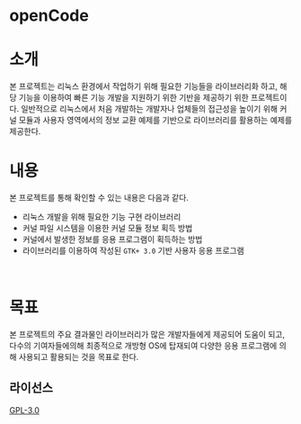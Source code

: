 # openCode

# 소개
 본 프로젝트는 리눅스 환경에서 작업하기 위해 필요한 기능들을 라이브러리화 하고, 해당 기능을 이용하여 빠른 기능 개발을 지원하기 위한 기반을 제공하기 위한 프로젝트이다. 일반적으로 리눅스에서 처음 개발하는 개발자나 업체들의 접근성을 높이기 위해 커널 모듈과 사용자 영역에서의 정보 교환 예제를 기반으로 라이브러리를 활용하는 예제를 제공한다. 
<br>

# 내용
본 프로젝트를 통해 확인할 수 있는 내용은 다음과 같다.
<br>

* 리눅스 개발을 위해 필요한 기능 구현 라이브러리
* 커널 파일 시스템을 이용한 커널 모듈 정보 획득 방법
* 커널에서 발생한 정보를 응용 프로그램이 획득하는 방법
* 라이브러리를 이용하여 작성된 ```GTK+ 3.0``` 기반 사용자 응용 프로그램

<br>

# 목표
본 프로젝트의 주요 결과물인 라이브러리가 많은 개발자들에게 제공되어 도움이 되고, 다수의 기여자들에의해 최종적으로 개방형 OS에 탑재되여 다양한 응용 프로그램에 의해 사용되고 활용되는 것을 목표로 한다.


## 라이선스

[GPL-3.0](LICENSE)
